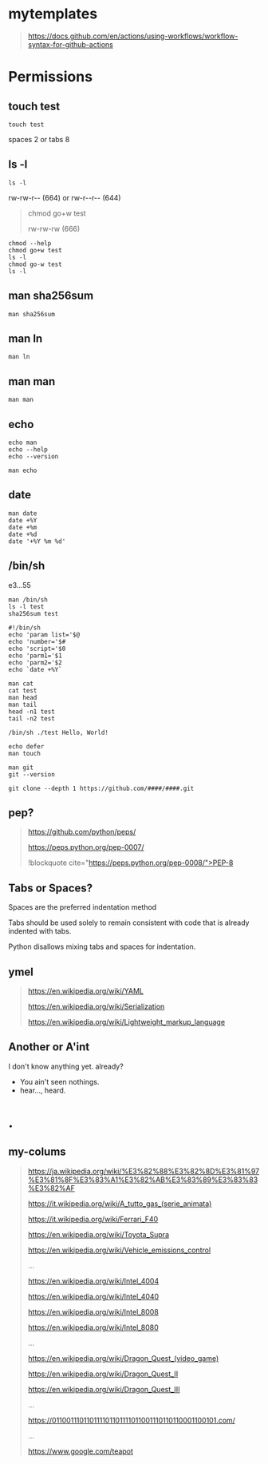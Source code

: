 # mytemplates

> https://docs.github.com/en/actions/using-workflows/workflow-syntax-for-github-actions

# Permissions

## touch test
```
touch test
```
spaces 2 or tabs 8

## ls -l
```
ls -l
```
rw-rw-r-- (664) or rw-r--r-- (644)
> chmod go+w test
> 
> rw-rw-rw (666)
```
chmod --help
chmod go+w test
ls -l
chmod go-w test
ls -l
```
## man sha256sum
```
man sha256sum
```
## man ln
```
man ln
```
## man man
```
man man
```
## echo
```
echo man
echo --help
echo --version

man echo
```
## date
```
man date
date +%Y
date +%m
date +%d
date '+%Y %m %d'
```

## /bin/sh
e3...55
```
man /bin/sh
ls -l test
sha256sum test

#!/bin/sh
echo 'param list='$@
echo 'number='$#
echo 'script='$0
echo 'parm1='$1
echo 'parm2='$2
echo `date +%Y`

man cat
cat test
man head
man tail
head -n1 test
tail -n2 test

/bin/sh ./test Hello, World!

echo defer
man touch

man git
git --version

git clone --depth 1 https://github.com/####/####.git
```

## pep?
>
> https://github.com/python/peps/
>
> https://peps.python.org/pep-0007/
>
> !blockquote cite="https://peps.python.org/pep-0008/">PEP-8</blockquote>
>
> ## Tabs or Spaces?
> Spaces are the preferred indentation method
>
> Tabs should be used solely to remain consistent with code that is already indented with tabs.
>
> Python disallows mixing tabs and spaces for indentation.

## ymel
>
> https://en.wikipedia.org/wiki/YAML
>
> https://en.wikipedia.org/wiki/Serialization
>
> https://en.wikipedia.org/wiki/Lightweight_markup_language

Another or A'int
---------------


I don't know  anything yet.
already?

- You ain't seen nothings.
- hear..., heard.

.
===============

## my-colums
>
> https://ja.wikipedia.org/wiki/%E3%82%88%E3%82%8D%E3%81%97%E3%81%8F%E3%83%A1%E3%82%AB%E3%83%89%E3%83%83%E3%82%AF
>
> https://it.wikipedia.org/wiki/A_tutto_gas_(serie_animata)
> 
> https://it.wikipedia.org/wiki/Ferrari_F40
> 
> https://en.wikipedia.org/wiki/Toyota_Supra
>
> https://en.wikipedia.org/wiki/Vehicle_emissions_control
>
> ... 
> 
> https://en.wikipedia.org/wiki/Intel_4004
>
> https://en.wikipedia.org/wiki/Intel_4040
> 
> https://en.wikipedia.org/wiki/Intel_8008
> 
> https://en.wikipedia.org/wiki/Intel_8080
> 
> ...
> 
> https://en.wikipedia.org/wiki/Dragon_Quest_(video_game)
> 
> https://en.wikipedia.org/wiki/Dragon_Quest_II
> 
> https://en.wikipedia.org/wiki/Dragon_Quest_III
> 
> ...
> 
> https://011001110110111101101111011001110110110001100101.com/
> 
> ...
> 
> https://www.google.com/teapot







